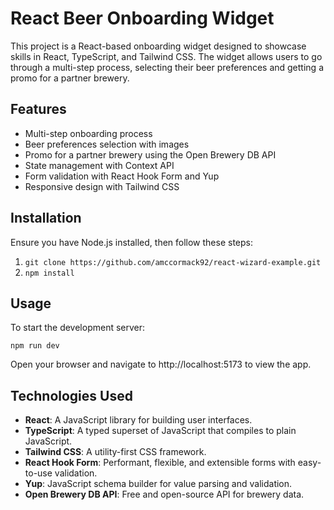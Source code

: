 # React Beer Onboarding Widget

This project is a React-based onboarding widget designed to showcase skills in React, TypeScript, and Tailwind CSS. The widget allows users to go through a multi-step process, selecting their beer preferences and getting a promo for a partner brewery. 

## Features

- Multi-step onboarding process
- Beer preferences selection with images
- Promo for a partner brewery using the Open Brewery DB API
- State management with Context API
- Form validation with React Hook Form and Yup
- Responsive design with Tailwind CSS

## Installation

Ensure you have Node.js installed, then follow these steps:

1.  ```git clone https://github.com/amccormack92/react-wizard-example.git```
2.  ```npm install```

## Usage

To start the development server:

```npm run dev```

Open your browser and navigate to http://localhost:5173 to view the app.

## Technologies Used

- **React**: A JavaScript library for building user interfaces.
- **TypeScript**: A typed superset of JavaScript that compiles to plain JavaScript.
- **Tailwind CSS**: A utility-first CSS framework.
- **React Hook Form**: Performant, flexible, and extensible forms with easy-to-use validation.
- **Yup**: JavaScript schema builder for value parsing and validation.
- **Open Brewery DB API**: Free and open-source API for brewery data.
